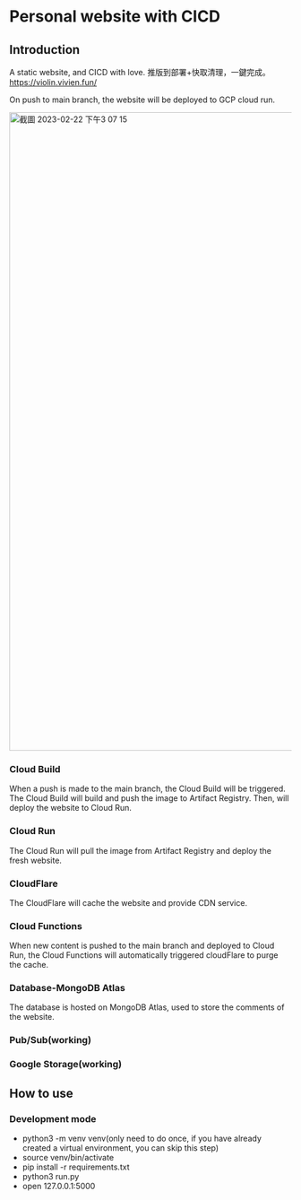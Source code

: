 # Personal website with CICD
## Introduction
A static website, and CICD with love.
推版到部署+快取清理，一鍵完成。
https://violin.vivien.fun/

On push to main branch, the website will be deployed to GCP cloud run.

<img width="1139" alt="截圖 2023-02-22 下午3 07 15" src="https://user-images.githubusercontent.com/56625237/220548044-e5b6db60-7411-4fff-84d4-f152bdf2eba6.png">


### Cloud Build
When a push is made to the main branch, the Cloud Build will be triggered. The Cloud Build will build and push the image to Artifact Registry. Then, will deploy the website to Cloud Run.

### Cloud Run
The Cloud Run will pull the image from Artifact Registry and deploy the fresh website.

### CloudFlare
The CloudFlare will cache the website and provide CDN service.

### Cloud Functions
When new content is pushed to the main branch and deployed to Cloud Run, the Cloud Functions will automatically triggered cloudFlare to purge the cache.

### Database-MongoDB Atlas
The database is hosted on MongoDB Atlas, used to store the comments of the website.

### Pub/Sub(working)

### Google Storage(working)




## How to use
### Development mode
* python3 -m venv venv(only need to do once, if you have already created a virtual environment, you can skip this step)
* source venv/bin/activate
* pip install -r requirements.txt
* python3 run.py
* open 127.0.0.1:5000
